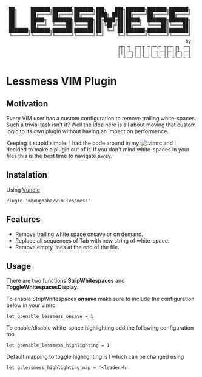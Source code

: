      ██╗     ███████╗███████╗███████╗███╗   ███╗███████╗███████╗███████╗
     ██║     ██╔════╝██╔════╝██╔════╝████╗ ████║██╔════╝██╔════╝██╔════╝
     ██║     █████╗  ███████╗███████╗██╔████╔██║█████╗  ███████╗███████╗
     ██║     ██╔══╝  ╚════██║╚════██║██║╚██╔╝██║██╔══╝  ╚════██║╚════██║
     ███████╗███████╗███████║███████║██║ ╚═╝ ██║███████╗███████║███████║
     ╚══════╝╚══════╝╚══════╝╚══════╝╚═╝     ╚═╝╚══════╝╚══════╝╚══════╝
                                                                      by
                                             ┌┬┐┌┐ ┌─┐┬ ┬┌─┐┬ ┬┌─┐┌┐ ┌─┐
                                             │││├┴┐│ ││ ││ ┬├─┤├─┤├┴┐├─┤
                                             ┴ ┴└─┘└─┘└─┘└─┘┴ ┴┴ ┴└─┘┴ ┴

# Lessmess VIM Plugin
## Motivation
Every VIM user has a custom configuration to remove trailing white-spaces. Such a trivial task isn't it?
Well the idea here is all about moving that custom logic to its own plugin without having an impact on performance.

Keeping it stupid simple. I had the code around in my ![.vimrc](https://github.com/mboughaba/dotfiles/blob/master/.vimrc) and I decided to make a plugin out of it.
If you don't mind white-spaces in your files this is the best time to navigate away.

## Instalation
Using [Vundle](https://github.com/VundleVim/Vundle.vim)
```vim
Plugin 'mboughaba/vim-lessmess'
```

## Features
* Remove trailing white space onsave or on demand.
* Replace all sequences of Tab with new string of white-space.
* Remove empty lines at the end of the file.

## Usage
There are two functions
**StripWhitespaces** and **ToggleWhitespacesDisplay**.

To enable StripWhitespaces **onsave** make sure to include the configuration below in your vimrc
```vim
let g:enable_lessmess_onsave = 1
```

To enable/disable white-space highlighting add the following configuration too.
```vim
let g:enable_lessmess_highlighting = 1
```
Default mapping to toggle highlighting is **<leader>l** which can be changed using
```vim
let g:lessmess_highlighting_map = '<leader>h'
```
